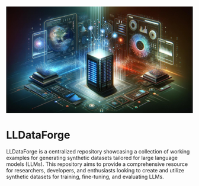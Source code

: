 ![](llmdataforge.png)

# LLDataForge
LLDataForge is a centralized repository showcasing a collection of working examples for generating synthetic datasets tailored for large language models (LLMs). This repository aims to provide a comprehensive resource for researchers, developers, and enthusiasts looking to create and utilize synthetic datasets for training, fine-tuning, and evaluating LLMs.
